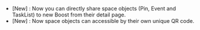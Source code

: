 - [New] : Now you can directly share space objects (Pin, Event and TaskList) to new Boost from their detail page.
- [New] : Now space objects can accessible by their own unique QR code.